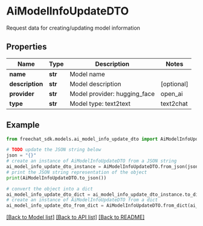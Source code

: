 # AiModelInfoUpdateDTO

Request data for creating/updating model information

## Properties

Name | Type | Description | Notes
------------ | ------------- | ------------- | -------------
**name** | **str** | Model name | 
**description** | **str** | Model description | [optional] 
**provider** | **str** | Model provider: hugging_face | open_ai | azure_open_ai | dash_scope | ollama | unknown | [optional] 
**type** | **str** | Model type: text2text | text2chat | text2image | embedding | moderation | [optional] 

## Example

```python
from freechat_sdk.models.ai_model_info_update_dto import AiModelInfoUpdateDTO

# TODO update the JSON string below
json = "{}"
# create an instance of AiModelInfoUpdateDTO from a JSON string
ai_model_info_update_dto_instance = AiModelInfoUpdateDTO.from_json(json)
# print the JSON string representation of the object
print(AiModelInfoUpdateDTO.to_json())

# convert the object into a dict
ai_model_info_update_dto_dict = ai_model_info_update_dto_instance.to_dict()
# create an instance of AiModelInfoUpdateDTO from a dict
ai_model_info_update_dto_from_dict = AiModelInfoUpdateDTO.from_dict(ai_model_info_update_dto_dict)
```
[[Back to Model list]](../README.md#documentation-for-models) [[Back to API list]](../README.md#documentation-for-api-endpoints) [[Back to README]](../README.md)


